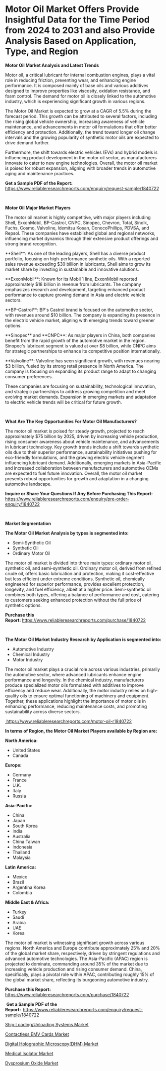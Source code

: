 <p><h1>Motor Oil Market Offers Provide Insightful Data for the Time Period from 2024 to 2031 and also Provide Analysis Based on Application, Type, and Region</h1></p><p><strong>Motor Oil Market Analysis and Latest Trends</strong></p>
<p><p>Motor oil, a critical lubricant for internal combustion engines, plays a vital role in reducing friction, preventing wear, and enhancing engine performance. It is composed mainly of base oils and various additives designed to improve properties like viscosity, oxidation resistance, and foam control. The demand for motor oil is closely linked to the automotive industry, which is experiencing significant growth in various regions.</p><p>The Motor Oil Market is expected to grow at a CAGR of 5.5% during the forecast period. This growth can be attributed to several factors, including the rising global vehicle ownership, increasing awareness of vehicle maintenance, and advancements in motor oil formulations that offer better efficiency and protection. Additionally, the trend toward longer oil change intervals and the growing popularity of synthetic motor oils are expected to drive demand further.</p><p>Furthermore, the shift towards electric vehicles (EVs) and hybrid models is influencing product development in the motor oil sector, as manufacturers innovate to cater to new engine technologies. Overall, the motor oil market is poised for robust expansion, aligning with broader trends in automotive aging and maintenance practices.</p></p>
<p><strong>Get a Sample PDF of the Report:&nbsp;</strong> <a href="https://www.reliableresearchreports.com/enquiry/request-sample/1840722?utm_campaign=3&utm_medium=2&utm_source=Github&utm_content=ia&utm_term=11112024&utm_id=motor-oil">https://www.reliableresearchreports.com/enquiry/request-sample/1840722</a></p>
<p>&nbsp;</p>
<p><strong>Motor Oil Major Market Players</strong></p>
<p><p>The motor oil market is highly competitive, with major players including Shell, ExxonMobil, BP-Castrol, CNPC, Sinopec, Chevron, Total, Sinolk, Fuchs, Cosmo, Valvoline, Idemitsu Kosan, ConocoPhillips, PDVSA, and Repsol. These companies have established global and regional networks, influencing market dynamics through their extensive product offerings and strong brand recognition.</p><p>**Shell**: As one of the leading players, Shell has a diverse product portfolio, focusing on high-performance synthetic oils. With a reported sales revenue exceeding $30 billion in lubricants, Shell aims to grow its market share by investing in sustainable and innovative solutions. </p><p>**ExxonMobil**: Known for its Mobil 1 line, ExxonMobil reported approximately $18 billion in revenue from lubricants. The company emphasizes research and development, targeting enhanced product performance to capture growing demand in Asia and electric vehicle sectors.</p><p>**BP-Castrol**: BP's Castrol brand is focused on the automotive sector, with revenues around $10 billion. The company is expanding its presence in the electric vehicle market, aligning with emerging trends toward greener options.</p><p>**Sinopec** and **CNPC**: As major players in China, both companies benefit from the rapid growth of the automotive market in the region. Sinopec's lubricant segment is valued at over $8 billion, while CNPC aims for strategic partnerships to enhance its competitive position internationally.</p><p>**Valvoline**: Valvoline has seen significant growth, with revenues nearing $3 billion, fueled by its strong retail presence in North America. The company is focusing on expanding its product range to adapt to changing consumer preferences.</p><p>These companies are focusing on sustainability, technological innovation, and strategic partnerships to address growing competition and meet evolving market demands. Expansion in emerging markets and adaptation to electric vehicle trends will be critical for future growth.</p></p>
<p>&nbsp;</p>
<p><strong>What Are The Key Opportunities For Motor Oil Manufacturers?</strong></p>
<p><p>The motor oil market is poised for steady growth, projected to reach approximately $75 billion by 2025, driven by increasing vehicle production, rising consumer awareness about vehicle maintenance, and advancements in lubricant technology. Key growth trends include a shift towards synthetic oils due to their superior performance, sustainability initiatives pushing for eco-friendly formulations, and the growing electric vehicle segment influencing lubricant demand. Additionally, emerging markets in Asia-Pacific and increased collaboration between manufacturers and automotive OEMs are expected to fuel future innovation. Overall, the motor oil market presents robust opportunities for growth and adaptation in a changing automotive landscape.</p></p>
<p><strong>Inquire or Share Your Questions If Any Before Purchasing This Report:</strong> <a href="https://www.reliableresearchreports.com/enquiry/pre-order-enquiry/1840722?utm_campaign=3&utm_medium=2&utm_source=Github&utm_content=ia&utm_term=11112024&utm_id=motor-oil">https://www.reliableresearchreports.com/enquiry/pre-order-enquiry/1840722</a></p>
<p>&nbsp;</p>
<p><strong>Market Segmentation</strong></p>
<p><strong>The Motor Oil Market Analysis by types is segmented into:</strong></p>
<p><ul><li>Semi-Synthetic Oil</li><li>Synthetic Oil</li><li>Ordinary Motor Oil</li></ul></p>
<p><p>The motor oil market is divided into three main types: ordinary motor oil, synthetic oil, and semi-synthetic oil. Ordinary motor oil, derived from refined crude oil, offers basic lubrication and protection, making it cost-effective but less efficient under extreme conditions. Synthetic oil, chemically engineered for superior performance, provides excellent protection, longevity, and fuel efficiency, albeit at a higher price. Semi-synthetic oil combines both types, offering a balance of performance and cost, catering to customers seeking enhanced protection without the full price of synthetic options.</p></p>
<p><strong>Purchase this Report:&nbsp;</strong><a href="https://www.reliableresearchreports.com/purchase/1840722?utm_campaign=3&utm_medium=2&utm_source=Github&utm_content=ia&utm_term=11112024&utm_id=motor-oil">https://www.reliableresearchreports.com/purchase/1840722</a></p>
<p>&nbsp;</p>
<p><strong>The Motor Oil Market Industry Research by Application is segmented into:</strong></p>
<p><ul><li>Automotive Industry</li><li>Chemical Industry</li><li>Motor Industry</li></ul></p>
<p><p>The motor oil market plays a crucial role across various industries, primarily the automotive sector, where advanced lubricants enhance engine performance and longevity. In the chemical industry, manufacturers produce specialized motor oils formulated with additives to improve efficiency and reduce wear. Additionally, the motor industry relies on high-quality oils to ensure optimal functioning of machinery and equipment. Together, these applications highlight the importance of motor oils in enhancing performance, reducing maintenance costs, and promoting sustainability across diverse sectors.</p></p>
<p><a href="https://www.reliableresearchreports.com/motor-oil-r1840722?utm_campaign=3&utm_medium=2&utm_source=Github&utm_content=ia&utm_term=11112024&utm_id=motor-oil">&nbsp;https://www.reliableresearchreports.com/motor-oil-r1840722</a></p>
<p><strong>In terms of Region, the Motor Oil Market Players available by Region are:</strong></p>
<p>
    <p> <strong> North America: </strong>
        <ul>
            <li>United States</li>
            <li>Canada</li>
        </ul>
        </p> 
    <p> <strong> Europe: </strong>
        <ul>
            <li>Germany</li>
            <li>France</li>
            <li>U.K.</li>
            <li>Italy</li>
            <li>Russia</li>
        </ul>
        </p> 
    <p> <strong> Asia-Pacific: </strong>
        <ul>
            <li>China</li>
            <li>Japan</li>
            <li>South Korea</li>
            <li>India</li>
            <li>Australia</li>
            <li>China Taiwan</li>
            <li>Indonesia</li>
            <li>Thailand</li>
            <li>Malaysia</li>
        </ul>
        </p> 
    <p> <strong> Latin America: </strong>
        <ul>
            <li>Mexico</li>
            <li>Brazil</li>
            <li>Argentina Korea</li>
            <li>Colombia</li>
        </ul>
        </p> 
    <p> <strong> Middle East & Africa: </strong>
        <ul>
            <li>Turkey</li>
            <li>Saudi</li>
            <li>Arabia</li>
            <li>UAE</li>
            <li>Korea</li>
        </ul>
    </p>
    </p>
<p><p>The motor oil market is witnessing significant growth across various regions. North America and Europe contribute approximately 25% and 20% of the global market share, respectively, driven by stringent regulations and advanced automotive technologies. The Asia-Pacific (APAC) region is projected to dominate, commanding around 35% of the market due to increasing vehicle production and rising consumer demand. China, specifically, plays a pivotal role within APAC, contributing roughly 15% of the global market share, reflecting its burgeoning automotive industry.</p></p>
<p><strong>Purchase this Report: </strong><a href="https://www.reliableresearchreports.com/purchase/1840722?utm_campaign=3&utm_medium=2&utm_source=Github&utm_content=ia&utm_term=11112024&utm_id=motor-oil">https://www.reliableresearchreports.com/purchase/1840722</a></p>
<p>&nbsp;<strong>Get a Sample PDF of the Report:&nbsp;&nbsp;</strong><a href="https://www.reliableresearchreports.com/enquiry/request-sample/1840722?utm_campaign=3&utm_medium=2&utm_source=Github&utm_content=ia&utm_term=11112024&utm_id=motor-oil">https://www.reliableresearchreports.com/enquiry/request-sample/1840722</a></p>
<p><strong></strong></p>
<p><p><a href="https://www.linkedin.com/pulse/ship-loadingunloading-systems-ecosystem-mapping-innovation-value-itncc?utm_campaign=3&utm_medium=2&utm_source=Github&utm_content=ia&utm_term=11112024&utm_id=motor-oil">Ship Loading/Unloading Systems Market</a></p><p><a href="https://github.com/maximinauago/Market-Research-Report-List-1/blob/main/contactless-emv-cards-market.md?utm_campaign=3&utm_medium=2&utm_source=Github&utm_content=ia&utm_term=11112024&utm_id=motor-oil">Contactless EMV Cards Market</a></p><p><a href="https://www.linkedin.com/pulse/exploring-digital-holographic-microscopydhm-market-strategic-rlhpc?utm_campaign=3&utm_medium=2&utm_source=Github&utm_content=ia&utm_term=11112024&utm_id=motor-oil">Digital Holographic Microscopy(DHM) Market</a></p><p><a href="https://issuu.com/reportprime-2/docs/medical-isolator-market-size-2030.p_ab3db1fa6e5a95?utm_campaign=3&utm_medium=2&utm_source=Github&utm_content=ia&utm_term=11112024&utm_id=motor-oil">Medical Isolator Market</a></p><p><a href="https://github.com/nifongekclosebn1/Market-Research-Report-List-1/blob/main/dysprosium-oxide-market.md?utm_campaign=3&utm_medium=2&utm_source=Github&utm_content=ia&utm_term=11112024&utm_id=motor-oil">Dysprosium Oxide Market</a></p></p>